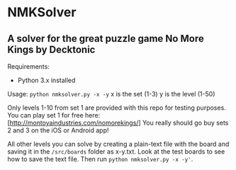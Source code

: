 # NMKSolver
## A solver for the great puzzle game No More Kings by Decktonic

Requirements:
- Python 3.x installed

Usage:
`python nmksolver.py -x -y`
x is the set (1-3)
y is the level (1-50)

Only levels 1-10 from set 1 are provided with this repo for testing purposes.
You can play set 1 for free here: [http://montoyaindustries.com/nomorekings/]
You really should go buy sets 2 and 3 on the iOS or Android app!

All other levels you can solve by creating a plain-text file with the board and
saving it in the `/src/boards` folder as x-y.txt. Look at the test boards to see
how to save the text file. Then run `python nmksolver.py -x -y'`.